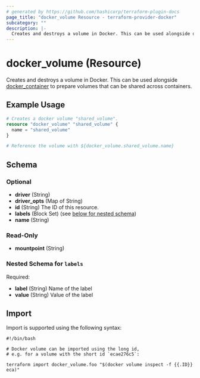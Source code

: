 ```yaml
---
# generated by https://github.com/hashicorp/terraform-plugin-docs
page_title: "docker_volume Resource - terraform-provider-docker"
subcategory: ""
description: |-
  Creates and destroys a volume in Docker. This can be used alongside docker_container to prepare volumes that can be shared across containers.
---
```


# docker_volume (Resource)

Creates and destroys a volume in Docker. This can be used alongside [docker_container](/docs/providers/docker/r/container.html) to prepare volumes that can be shared across containers.

## Example Usage

```terraform
# Creates a docker volume "shared_volume".
resource "docker_volume" "shared_volume" {
  name = "shared_volume"
}

# Reference the volume with ${docker_volume.shared_volume.name}
```

<!-- schema generated by tfplugindocs -->
## Schema

### Optional

- **driver** (String)
- **driver_opts** (Map of String)
- **id** (String) The ID of this resource.
- **labels** (Block Set) (see [below for nested schema](#nestedblock--labels))
- **name** (String)

### Read-Only

- **mountpoint** (String)

<a id="nestedblock--labels"></a>
### Nested Schema for `labels`

Required:

- **label** (String) Name of the label
- **value** (String) Value of the label

## Import

Import is supported using the following syntax:

```shell
#!/bin/bash

# Docker volume can be imported using the long id, 
# e.g. for a volume with the short id `ecae276c5`:

terraform import docker_volume.foo "$(docker volume inspect -f {{.ID}} eca)"
```
